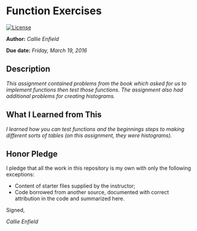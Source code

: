 # Function Exercises

 [![License](http://img.shields.io/badge/license-MIT-blue.svg)](http://en.wikipedia.org/wiki/MIT_License)

**Author:** _Callie Enfield_

**Due date:** _Friday, March 19, 2016_

## Description

_This assignment contained problems from the book which asked for us to implement functions then test those functions.  The assignment also had additional problems for creating histograms._

## What I Learned from This

_I learned how you can test functions and the beginnings steps to making different sorts of tables (on this assignment, they were histograms)._

## Honor Pledge

I pledge that all the work in this repository is my own with only the following exceptions:

* Content of starter files supplied by the instructor;
* Code borrowed from another source, documented with correct attribution in the code and summarized here.

Signed,

_Callie Enfield_
